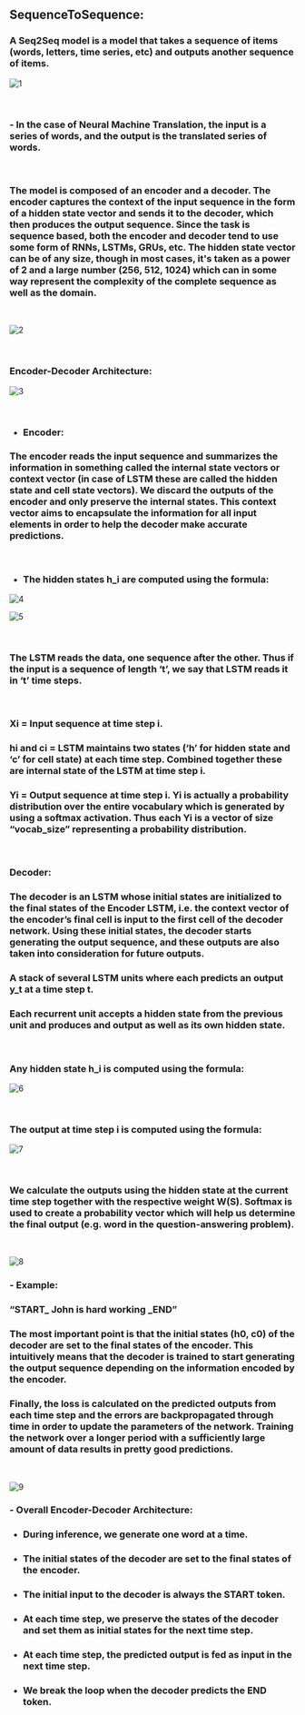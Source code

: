 ## SequenceToSequence:

### A Seq2Seq model is a model that takes a sequence of items (words, letters, time series, etc) and outputs another sequence of items.

![1](images/1.webp)


<br />

### - In the case of Neural Machine Translation, the input is a series of words, and the output is the translated series of words.


<br />

### The model is composed of an encoder and a decoder. The encoder captures the context of the input sequence in the form of a hidden state vector and sends it to the decoder, which then produces the output sequence. Since the task is sequence based, both the encoder and decoder tend to use some form of RNNs, LSTMs, GRUs, etc. The hidden state vector can be of any size, though in most cases, it's taken as a power of 2 and a large number (256, 512, 1024) which can in some way represent the complexity of the complete sequence as well as the domain.


<br />

![2](images/2.webp)


<br />

### Encoder-Decoder Architecture:

![3](images/3.webp)


<br />

- ### __Encoder:__ 
### The encoder reads the input sequence and summarizes the information in something called the internal state vectors or context vector (in case of LSTM these are called the hidden state and cell state vectors). We discard the outputs of the encoder and only preserve the internal states. This context vector aims to encapsulate the information for all input elements in order to help the decoder make accurate predictions.


<br />

- ### __The hidden states h_i are computed using the formula:__

![4](images/4.webp)

![5](images/5.webp)


<br />

### The LSTM reads the data, one sequence after the other. Thus if the input is a sequence of length ‘t’, we say that LSTM reads it in ‘t’ time steps.

<br />

### __Xi__ = Input sequence at time step i.
### __hi and ci__ = LSTM maintains two states (‘h’ for hidden state and ‘c’ for cell state) at each time step. Combined together these are internal state of the LSTM at time step i.
### __Yi__ = Output sequence at time step i. Yi is actually a probability distribution over the entire vocabulary which is generated by using a softmax activation. Thus each Yi is a vector of size “vocab_size” representing a probability distribution.


<br />

### __Decoder:__

### The decoder is an LSTM whose initial states are initialized to the final states of the Encoder LSTM, i.e. the context vector of the encoder’s final cell is input to the first cell of the decoder network. Using these initial states, the decoder starts generating the output sequence, and these outputs are also taken into consideration for future outputs.

### A stack of several LSTM units where each predicts an output y_t at a time step t.
### Each recurrent unit accepts a hidden state from the previous unit and produces and output as well as its own hidden state.


<br />

### Any hidden state h_i is computed using the formula:

![6](images/6.webp)


<br />

### The output at time step i is computed using the formula:

![7](images/7.webp)


<br />

### We calculate the outputs using the hidden state at the current time step together with the respective weight W(S). Softmax is used to create a probability vector which will help us determine the final output (e.g. word in the question-answering problem).

<br />


![8](images/8.webp)


### -  __Example:__

### **“START_ John is hard working _END”**

### The most important point is that the initial states (h0, c0) of the decoder are set to the final states of the encoder. This intuitively means that the decoder is trained to start generating the output sequence depending on the information encoded by the encoder.


### Finally, the loss is calculated on the predicted outputs from each time step and the errors are backpropagated through time in order to update the parameters of the network. Training the network over a longer period with a sufficiently large amount of data results in pretty good predictions.


<br />

![9](images/9.webp)

###  - Overall Encoder-Decoder Architecture:
- ### During inference, we generate one word at a time.
- ### The initial states of the decoder are set to the final states of the encoder.
- ### The initial input to the decoder is always the START token.
- ### At each time step, we preserve the states of the decoder and set them as initial states for the next time step.
- ### At each time step, the predicted output is fed as input in the next time step.
- ### We break the loop when the decoder predicts the END token.